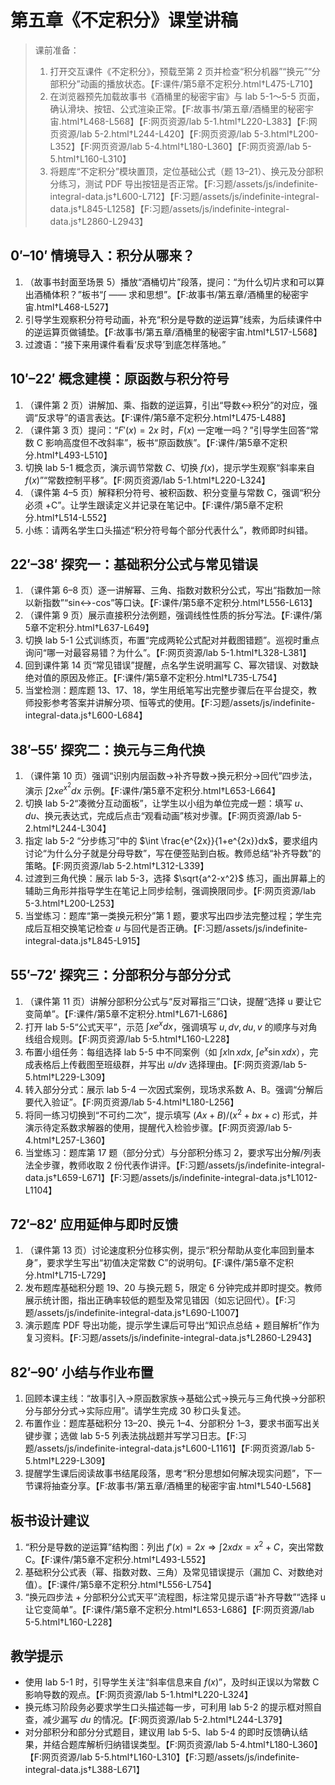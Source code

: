 # 第五章《不定积分》课堂讲稿

> 课前准备：
> 1. 打开交互课件《不定积分》，预载至第 2 页并检查“积分机器”“换元”“分部积分”动画的播放状态。【F:课件/第5章不定积分.html†L475-L710】
> 2. 在浏览器预先加载故事书《酒桶里的秘密宇宙》与 lab 5-1～5-5 页面，确认滑块、按钮、公式渲染正常。【F:故事书/第五章/酒桶里的秘密宇宙.html†L468-L568】【F:网页资源/lab 5-1.html†L220-L383】【F:网页资源/lab 5-2.html†L244-L420】【F:网页资源/lab 5-3.html†L200-L352】【F:网页资源/lab 5-4.html†L180-L360】【F:网页资源/lab 5-5.html†L160-L310】
> 3. 将题库“不定积分”模块置顶，定位基础公式（题 13–21）、换元及分部积分练习，测试 PDF 导出按钮是否正常。【F:习题/assets/js/indefinite-integral-data.js†L600-L712】【F:习题/assets/js/indefinite-integral-data.js†L845-L1258】【F:习题/assets/js/indefinite-integral-data.js†L2860-L2943】

## 0′–10′ 情境导入：积分从哪来？
1. （故事书封面至场景 5）播放“酒桶切片”段落，提问：“为什么切片求和可以算出酒桶体积？”板书“∫ —— 求和思想”。【F:故事书/第五章/酒桶里的秘密宇宙.html†L468-L527】
2. 引导学生观察积分符号动画，补充“积分是导数的逆运算”线索，为后续课件中的逆运算页做铺垫。【F:故事书/第五章/酒桶里的秘密宇宙.html†L517-L568】
3. 过渡语：“接下来用课件看看‘反求导’到底怎样落地。”

## 10′–22′ 概念建模：原函数与积分符号
1. （课件第 2 页）讲解加、乘、指数的逆运算，引出“导数↔积分”的对应，强调“反求导”的语言表达。【F:课件/第5章不定积分.html†L475-L488】
2. （课件第 3 页）提问：“$F'(x)=2x$ 时，$F(x)$ 一定唯一吗？”引导学生回答“常数 C 影响高度但不改斜率”，板书“原函数族”。【F:课件/第5章不定积分.html†L493-L510】
3. 切换 lab 5-1 概念页，演示调节常数 $C$、切换 $f(x)$，提示学生观察“斜率来自 $f(x)$”“常数控制平移”。【F:网页资源/lab 5-1.html†L220-L324】
4. （课件第 4–5 页）解释积分符号、被积函数、积分变量与常数 C，强调“积分必须 +C”。让学生跟读定义并记录在笔记中。【F:课件/第5章不定积分.html†L514-L552】
5. 小练：请两名学生口头描述“积分符号每个部分代表什么”，教师即时纠错。

## 22′–38′ 探究一：基础积分公式与常见错误
1. （课件第 6–8 页）逐一讲解幂、三角、指数对数积分公式，写出“指数加一除以新指数”“sin↔-cos”等口诀。【F:课件/第5章不定积分.html†L556-L613】
2. （课件第 9 页）展示直接积分法例题，强调线性性质的拆分写法。【F:课件/第5章不定积分.html†L637-L649】
3. 切换 lab 5-1 公式训练页，布置“完成两轮公式配对并截图错题”。巡视时重点询问“哪一对最容易错？为什么”。【F:网页资源/lab 5-1.html†L328-L381】
4. 回到课件第 14 页“常见错误”提醒，点名学生说明漏写 C、幂次错误、对数缺绝对值的原因及修正。【F:课件/第5章不定积分.html†L735-L754】
5. 当堂检测：题库题 13、17、18，学生用纸笔写出完整步骤后在平台提交，教师投影参考答案并讲解分项、恒等式的使用。【F:习题/assets/js/indefinite-integral-data.js†L600-L684】

## 38′–55′ 探究二：换元与三角代换
1. （课件第 10 页）强调“识别内层函数→补齐导数→换元积分→回代”四步法，演示 $\int 2x e^{x^2}dx$ 示例。【F:课件/第5章不定积分.html†L653-L664】
2. 切换 lab 5-2“凑微分互动面板”，让学生以小组为单位完成一题：填写 $u$、$du$、换元表达式，完成后点击“观看动画”核对步骤。【F:网页资源/lab 5-2.html†L244-L304】
3. 指定 lab 5-2 “分步练习”中的 $\int \frac{e^{2x}}{1+e^{2x}}dx$，要求组内讨论“为什么分子就是分母导数”，写在便签贴到白板。教师总结“补齐导数”的策略。【F:网页资源/lab 5-2.html†L312-L339】
4. 过渡到三角代换：展示 lab 5-3，选择 $\sqrt{a^2-x^2}$ 练习，画出屏幕上的辅助三角形并指导学生在笔记上同步绘制，强调换限同步。【F:网页资源/lab 5-3.html†L200-L253】
5. 当堂练习：题库“第一类换元积分”第 1 题，要求写出四步法完整过程；学生完成后互相交换笔记检查 $u$ 与回代是否正确。【F:习题/assets/js/indefinite-integral-data.js†L845-L915】

## 55′–72′ 探究三：分部积分与部分分式
1. （课件第 11 页）讲解分部积分公式与“反对幂指三”口诀，提醒“选择 u 要让它变简单”。【F:课件/第5章不定积分.html†L671-L686】
2. 打开 lab 5-5“公式天平”，示范 $\int x e^x dx$，强调填写 $u, dv, du, v$ 的顺序与对角线组合规则。【F:网页资源/lab 5-5.html†L160-L228】
3. 布置小组任务：每组选择 lab 5-5 中不同案例（如 $\int x\ln x dx$, $\int e^x \sin x dx$），完成表格后上传截图至班级群，并写出 $u/dv$ 选择理由。【F:网页资源/lab 5-5.html†L229-L309】
4. 转入部分分式：展示 lab 5-4 一次因式案例，现场求系数 A、B。强调“分解后要代入验证”。【F:网页资源/lab 5-4.html†L180-L256】
5. 将同一练习切换到“不可约二次”，提示填写 $(Ax+B)/(x^2+bx+c)$ 形式，并演示待定系数求解器的使用，提醒代入检验步骤。【F:网页资源/lab 5-4.html†L257-L360】
6. 当堂练习：题库第 17 题（部分分式）与分部积分练习 2，要求写出分解/列表法全步骤，教师收取 2 份代表作讲评。【F:习题/assets/js/indefinite-integral-data.js†L659-L671】【F:习题/assets/js/indefinite-integral-data.js†L1012-L1104】

## 72′–82′ 应用延伸与即时反馈
1. （课件第 13 页）讨论速度积分位移实例，提示“积分帮助从变化率回到量本身”，要求学生写出“初值决定常数 C”的说明句。【F:课件/第5章不定积分.html†L715-L729】
2. 发布题库基础积分题 19、20 与换元题 5，限定 6 分钟完成并即时提交。教师展示统计图，指出正确率较低的题型及常见错因（如忘记回代）。【F:习题/assets/js/indefinite-integral-data.js†L690-L1007】
3. 演示题库 PDF 导出功能，提示学生课后可导出“知识点总结 + 题目解析”作为复习资料。【F:习题/assets/js/indefinite-integral-data.js†L2860-L2943】

## 82′–90′ 小结与作业布置
1. 回顾本课主线：“故事引入→原函数家族→基础公式→换元与三角代换→分部积分与部分分式→实际应用”。请学生完成 30 秒口头复述。 
2. 布置作业：题库基础积分 13–20、换元 1–4、分部积分 1–3，要求书面写出关键步骤；选做 lab 5-5 列表法挑战题并写学习日志。【F:习题/assets/js/indefinite-integral-data.js†L600-L1161】【F:网页资源/lab 5-5.html†L229-L309】
3. 提醒学生课后阅读故事书结尾段落，思考“积分思想如何解决现实问题”，下一节课将抽查分享。【F:故事书/第五章/酒桶里的秘密宇宙.html†L540-L568】

## 板书设计建议
1. “积分是导数的逆运算”结构图：列出 $f'(x)=2x \Rightarrow \int 2x dx = x^2 + C$，突出常数 C。【F:课件/第5章不定积分.html†L493-L552】
2. 基础积分公式表（幂、指数对数、三角）及常见错误提示（漏加 C、对数绝对值）。【F:课件/第5章不定积分.html†L556-L754】
3. “换元四步法 + 分部积分公式天平”流程图，标注常见提示语“补齐导数”“选择 u 让它变简单”。【F:课件/第5章不定积分.html†L653-L686】【F:网页资源/lab 5-5.html†L160-L228】

## 教学提示
- 使用 lab 5-1 时，引导学生关注“斜率信息来自 $f(x)$”，及时纠正误以为常数 C 影响导数的观点。【F:网页资源/lab 5-1.html†L220-L324】
- 换元练习阶段务必要求学生口头描述每一步，可利用 lab 5-2 的提示框对照自查，减少漏写 $du$ 的情况。【F:网页资源/lab 5-2.html†L244-L379】
- 对分部积分和部分分式题目，建议用 lab 5-5、lab 5-4 的即时反馈确认结果，并结合题库解析归纳错误类型。【F:网页资源/lab 5-4.html†L180-L360】【F:网页资源/lab 5-5.html†L160-L310】【F:习题/assets/js/indefinite-integral-data.js†L388-L671】

